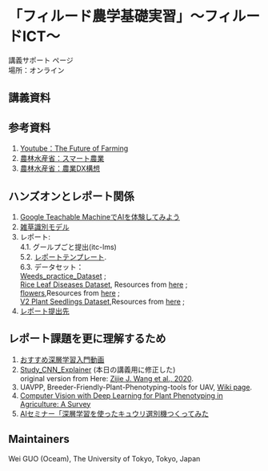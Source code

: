 # 「フィルード農学基礎実習」～フィルードICT～
講義サポート ページ  
場所：オンライン

## 講義資料



## 参考資料
1. [Youtube：The Future of Farming](https://youtu.be/Qmla9NLFBvU)  
2. [農林水産省：スマート農業](https://www.maff.go.jp/j/kanbo/smart/)
3. [農林水産省：農業DX構想](https://www.maff.go.jp/j/press/kanbo/joho/210325.html)

## ハンズオンとレポート関係
1. [Google Teachable MachineでAIを体験してみよう](https://teachablemachine.withgoogle.com/)  
2. [雑草識別モデル](https://teachablemachine.withgoogle.com/models/1u_hCfzqq/)
3. レポート:  
4.1. グールプごと提出(itc-lms)  
5.2. [レポートテンプレート](https://drive.google.com/file/d/1I4izPmT5CRkz15JaD62JzBIjX7vSrGDD/view?usp=sharing).  
6.3. データセット：  
[Weeds_practice_Dataset](https://drive.google.com/drive/folders/1O5fx-mgyGC_-3Bl2Il0LnT9ouC7OCq0R?usp=sharing) ;  
[Rice Leaf Diseases Dataset](https://drive.google.com/drive/folders/1fVMMot1PXGeLIvw2OB6thkH3_jX9nSX3?usp=sharing), Resources from [here](https://www.kaggle.com/vbookshelf/rice-leaf-diseases) ;  
[flowers](https://drive.google.com/drive/folders/1oukB6MPBRcEejDhf1qphxcLcP4vcVSux?usp=sharing),Resources from [here](https://www.kaggle.com/alxmamaev/flowers-recognition) ;   
[V2 Plant Seedlings Dataset](https://drive.google.com/drive/folders/1hcN1MAa-KkLZvTUVJX-FhvXPEqRHusnK?usp=sharing),Resources from [here](https://www.kaggle.com/vbookshelf/v2-plant-seedlings-dataset) ; 
3. <a href="mailto:guowei@g.ecc.u-tokyo.ac.jp?subject=レポート提出先">レポート提出先</a>

## レポート課題を更に理解するため
1. [おすすめ深層学習入門動画](https://youtu.be/W92VcivhoBs)
2. [Study_CNN_Explainer](https://utokyo-fieldphenomics-lab.github.io/Study_CNN_Explainer/) (本日の講義用に修正した)  
original version from Here: [Zijie J. Wang et al., 2020](https://github.com/poloclub/cnn-explainer).  
3. UAVPP, Breeder-Friendly-Plant-Phenotyping-tools for UAV, [Wiki page](https://github.com/oceam/UAVPP/wiki/).  
4. [Computer Vision with Deep Learning for Plant Phenotyping in Agriculture: A Survey](https://arxiv.org/pdf/2006.11391.pdf)  
5. [AIセミナー「深層学習を使ったキュウリ選別機つくってみた](https://youtu.be/3E3jYjZ9h78)



## Maintainers
Wei GUO (Oceam), 
The University of Tokyo, Tokyo, Japan
